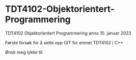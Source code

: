 # TDT4102-Objektorientert-Programmering
TDT4102 Objektorientert Programmering anno 10. januar 2023

Første forsøk for å sette opp GIT for emnet TDT4102 i C++

Ønsk meg lykke til.
